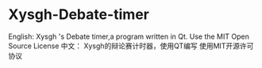 # Xysgh-Debate-timer
English:
Xysgh 's Debate timer,a program written in Qt.
Use the MIT Open Source License
中文：
Xysgh的辩论赛计时器，使用QT编写
使用MIT开源许可协议

